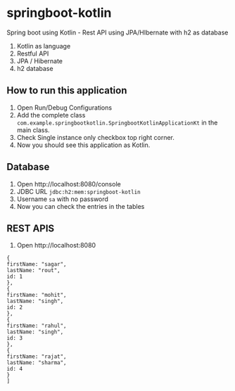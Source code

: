 # springboot-kotlin
Spring boot using Kotlin - Rest API using JPA/HIbernate with h2 as database 

1. Kotlin as language
2. Restful API
3. JPA / Hibernate
4. h2 database 

## How to run this application
1. Open Run/Debug Configurations
2. Add the complete class ``` com.example.springbootkotlin.SpringbootKotlinApplicationKt ``` in the main class.
3. Check Single instance only checkbox top right corner. 
4. Now you should see this application as Kotlin.

## Database 
1. Open http://localhost:8080/console
2. JDBC URL ```jdbc:h2:mem:springboot-kotlin```
3. Username ```sa``` with no password
4. Now you can check the entries in the tables 

## REST APIS
1. Open http://localhost:8080
``` [
{
firstName: "sagar",
lastName: "rout",
id: 1
},
{
firstName: "mohit",
lastName: "singh",
id: 2
},
{
firstName: "rahul",
lastName: "singh",
id: 3
},
{
firstName: "rajat",
lastName: "sharma",
id: 4
}
] 
